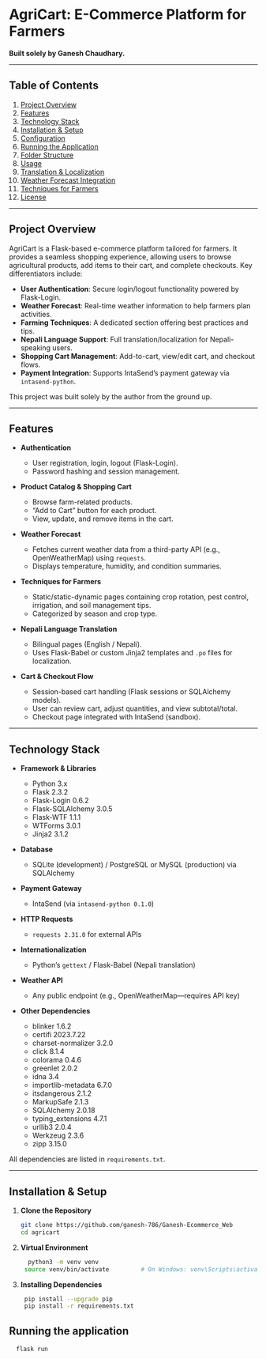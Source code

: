 # AgriCart: E-Commerce Platform for Farmers

**Built solely by Ganesh Chaudhary.**

---

## Table of Contents

1. [Project Overview](#project-overview)  
2. [Features](#features)  
3. [Technology Stack](#technology-stack)  
4. [Installation & Setup](#installation--setup)  
5. [Configuration](#configuration)  
6. [Running the Application](#running-the-application)  
7. [Folder Structure](#folder-structure)  
8. [Usage](#usage)  
9. [Translation & Localization](#translation--localization)  
10. [Weather Forecast Integration](#weather-forecast-integration)  
11. [Techniques for Farmers](#techniques-for-farmers)  
12. [License](#license)  

---

## Project Overview

AgriCart is a Flask-based e-commerce platform tailored for farmers. It provides a seamless shopping experience, allowing users to browse agricultural products, add items to their cart, and complete checkouts. Key differentiators include:

- **User Authentication**: Secure login/logout functionality powered by Flask-Login.  
- **Weather Forecast**: Real-time weather information to help farmers plan activities.  
- **Farming Techniques**: A dedicated section offering best practices and tips.  
- **Nepali Language Support**: Full translation/localization for Nepali-speaking users.  
- **Shopping Cart Management**: Add-to-cart, view/edit cart, and checkout flows.  
- **Payment Integration**: Supports IntaSend’s payment gateway via `intasend-python`.  

This project was built solely by the author from the ground up.

---

## Features

- **Authentication**  
  - User registration, login, logout (Flask-Login).  
  - Password hashing and session management.  

- **Product Catalog & Shopping Cart**  
  - Browse farm-related products.  
  - “Add to Cart” button for each product.  
  - View, update, and remove items in the cart.  

- **Weather Forecast**  
  - Fetches current weather data from a third-party API (e.g., OpenWeatherMap) using `requests`.  
  - Displays temperature, humidity, and condition summaries.  

- **Techniques for Farmers**  
  - Static/static-dynamic pages containing crop rotation, pest control, irrigation, and soil management tips.  
  - Categorized by season and crop type.  

- **Nepali Language Translation**  
  - Bilingual pages (English / Nepali).  
  - Uses Flask-Babel or custom Jinja2 templates and `.po` files for localization.  

- **Cart & Checkout Flow**  
  - Session-based cart handling (Flask sessions or SQLAlchemy models).  
  - User can review cart, adjust quantities, and view subtotal/total.  
  - Checkout page integrated with IntaSend (sandbox).  

---

## Technology Stack

- **Framework & Libraries**  
  - Python 3.x  
  - Flask 2.3.2  
  - Flask-Login 0.6.2  
  - Flask-SQLAlchemy 3.0.5  
  - Flask-WTF 1.1.1  
  - WTForms 3.0.1  
  - Jinja2 3.1.2  

- **Database**  
  - SQLite (development) / PostgreSQL or MySQL (production) via SQLAlchemy  

- **Payment Gateway**  
  - IntaSend (via `intasend-python 0.1.0`)  

- **HTTP Requests**  
  - `requests 2.31.0` for external APIs  

- **Internationalization**  
  - Python’s `gettext` / Flask-Babel (Nepali translation)  

- **Weather API**  
  - Any public endpoint (e.g., OpenWeatherMap—requires API key)  

- **Other Dependencies**  
  - blinker 1.6.2  
  - certifi 2023.7.22  
  - charset-normalizer 3.2.0  
  - click 8.1.4  
  - colorama 0.4.6  
  - greenlet 2.0.2  
  - idna 3.4  
  - importlib-metadata 6.7.0  
  - itsdangerous 2.1.2  
  - MarkupSafe 2.1.3  
  - SQLAlchemy 2.0.18  
  - typing_extensions 4.7.1  
  - urllib3 2.0.4  
  - Werkzeug 2.3.6  
  - zipp 3.15.0  

All dependencies are listed in `requirements.txt`.

---

## Installation & Setup

1. **Clone the Repository**
   ```bash
   git clone https://github.com/ganesh-786/Ganesh-Ecommerce_Web
   cd agricart

2. **Virtual Environment**
   ```bash
     python3 -m venv venv
    source venv/bin/activate         # On Windows: venv\Scripts\activate
3. **Installing Dependencies**
   ```bash
    pip install --upgrade pip
    pip install -r requirements.txt
   
## Running the application
  ```bash
    flask run
